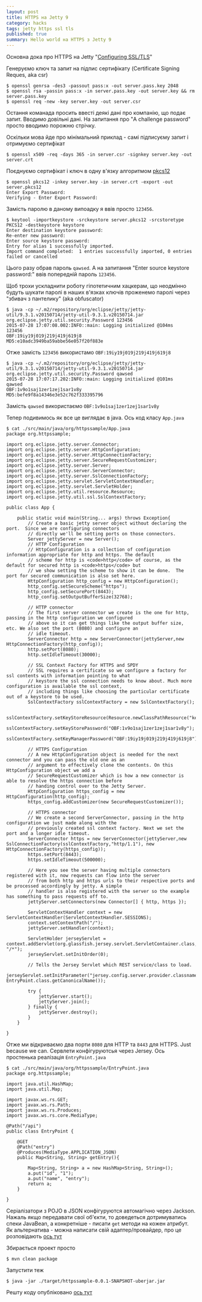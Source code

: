 ```yaml
---
layout: post
title: HTTPS на Jetty 9 
category: hacks
tags: jetty https ssl tls
published: true
summary: Неllo world на HTTPS з Jetty 9
---
```


Основна дока про HTTPS на Jetty "[Configuring SSL/TLS](http://www.eclipse.org/jetty/documentation/current/configuring-ssl.html)"

Генеруємо ключ та запит на підпис сертифікату (Certificate Signing Reques, aka csr)

```
$ openssl genrsa -des3 -passout pass:x -out server.pass.key 2048
$ openssl rsa -passin pass:x -in server.pass.key -out server.key && rm server.pass.key
$ openssl req -new -key server.key -out server.csr
```

Остання команада просить ввесті деякі дані про компанію, що подає запит. Вводимо довільні дані. На запитання про "A challenge password" просто вводимо порожню стрічку.

Оскільки мова йде про мінімальний приклад - самі підписуєму запит і отримуємо сертифікат

```
$ openssl x509 -req -days 365 -in server.csr -signkey server.key -out server.crt
```

Поєднуємо сертифікат і ключ в одну в'язку алгоритмом [pkcs12](https://en.wikipedia.org/wiki/PKCS_12)

```
$ openssl pkcs12 -inkey server.key -in server.crt -export -out server.pkcs12
Enter Export Password:
Verifying - Enter Export Password:
```

Замість паролю в даному випоадку я ввів просто `123456`. 

```
$ keytool -importkeystore -srckeystore server.pkcs12 -srcstoretype PKCS12 -destkeystore keystore
Enter destination keystore password:  
Re-enter new password: 
Enter source keystore password:  
Entry for alias 1 successfully imported.
Import command completed:  1 entries successfully imported, 0 entries failed or cancelled
```

Цього разу обрав пароль `qawsed`. А на запитання "Enter source keystore password:" ввів попередній пароль `123456`.

Щоб трохи ускладнити роботу гіпотетичним хацкерам, що неодмінно будуть шукати паролі в наших в'язках ключів проженемо паролі через "збивач з пантелику" (aka obfuscator)

```
$ java -cp ~/.m2/repository/org/eclipse/jetty/jetty-util/9.3.1.v20150714/jetty-util-9.3.1.v20150714.jar org.eclipse.jetty.util.security.Password 123456
2015-07-28 17:07:08.002:INFO::main: Logging initialized @104ms
123456
OBF:19iy19j019j219j419j619j8
MD5:e10adc3949ba59abbe56e057f20f883e
```

Отже замість `123456` використамо `OBF:19iy19j019j219j419j619j8`

```
$ java -cp ~/.m2/repository/org/eclipse/jetty/jetty-util/9.3.1.v20150714/jetty-util-9.3.1.v20150714.jar org.eclipse.jetty.util.security.Password qawsed
2015-07-28 17:07:17.202:INFO::main: Logging initialized @101ms
qawsed
OBF:1v9o1saj1zer1zej1sar1v8y
MD5:befe9f8a14346e3e52c762f333395796
```

Замість `qawsed` використаємо `OBF:1v9o1saj1zer1zej1sar1v8y`

Тепер подивимось як все це виглядає в java. Ось код класу `App.java`

```
$ cat ./src/main/java/org/httpssample/App.java 
package org.httpssample;

import org.eclipse.jetty.server.Connector;
import org.eclipse.jetty.server.HttpConfiguration;
import org.eclipse.jetty.server.HttpConnectionFactory;
import org.eclipse.jetty.server.SecureRequestCustomizer;
import org.eclipse.jetty.server.Server;
import org.eclipse.jetty.server.ServerConnector;
import org.eclipse.jetty.server.SslConnectionFactory;
import org.eclipse.jetty.servlet.ServletContextHandler;
import org.eclipse.jetty.servlet.ServletHolder;
import org.eclipse.jetty.util.resource.Resource;
import org.eclipse.jetty.util.ssl.SslContextFactory;

public class App {
	
	public static void main(String... args) throws Exception{
        // Create a basic jetty server object without declaring the port.  Since we are configuring connectors
        // directly we'll be setting ports on those connectors.
        Server jettyServer = new Server();
        // HTTP Configuration
        // HttpConfiguration is a collection of configuration information appropriate for http and https. The default
        // scheme for http is <code>http</code> of course, as the default for secured http is <code>https</code> but
        // we show setting the scheme to show it can be done.  The port for secured communication is also set here.
        HttpConfiguration http_config = new HttpConfiguration();
        http_config.setSecureScheme("https");
        http_config.setSecurePort(8443);
        http_config.setOutputBufferSize(32768);

        // HTTP connector
        // The first server connector we create is the one for http, passing in the http configuration we configured
        // above so it can get things like the output buffer size, etc. We also set the port (8080) and configure an
        // idle timeout.
        ServerConnector http = new ServerConnector(jettyServer,new HttpConnectionFactory(http_config));        
        http.setPort(8080);
        http.setIdleTimeout(30000);
        
        // SSL Context Factory for HTTPS and SPDY
        // SSL requires a certificate so we configure a factory for ssl contents with information pointing to what
        // keystore the ssl connection needs to know about. Much more configuration is available the ssl context,
        // including things like choosing the particular certificate out of a keystore to be used.
        SslContextFactory sslContextFactory = new SslContextFactory();
        
		sslContextFactory.setKeyStoreResource(Resource.newClassPathResource("keystore"));
        sslContextFactory.setKeyStorePassword("OBF:1v9o1saj1zer1zej1sar1v8y");
        sslContextFactory.setKeyManagerPassword("OBF:19iy19j019j219j419j619j8");

        // HTTPS Configuration
        // A new HttpConfiguration object is needed for the next connector and you can pass the old one as an
        // argument to effectively clone the contents. On this HttpConfiguration object we add a
        // SecureRequestCustomizer which is how a new connector is able to resolve the https connection before
        // handing control over to the Jetty Server.
        HttpConfiguration https_config = new HttpConfiguration(http_config);
        https_config.addCustomizer(new SecureRequestCustomizer());

        // HTTPS connector
        // We create a second ServerConnector, passing in the http configuration we just made along with the
        // previously created ssl context factory. Next we set the port and a longer idle timeout.
        ServerConnector https = new ServerConnector(jettyServer,new SslConnectionFactory(sslContextFactory,"http/1.1"), new HttpConnectionFactory(https_config));
        https.setPort(8443);
        https.setIdleTimeout(500000);

        // Here you see the server having multiple connectors registered with it, now requests can flow into the server
        // from both http and https urls to their respective ports and be processed accordingly by jetty. A simple
        // handler is also registered with the server so the example has something to pass requests off to.
        jettyServer.setConnectors(new Connector[] { http, https });
        
        ServletContextHandler context = new ServletContextHandler(ServletContextHandler.SESSIONS);
        context.setContextPath("/");
        jettyServer.setHandler(context);
 
        ServletHolder jerseyServlet = context.addServlet(org.glassfish.jersey.servlet.ServletContainer.class, "/*");
        jerseyServlet.setInitOrder(0);
 
        // Tells the Jersey Servlet which REST service/class to load.
        jerseyServlet.setInitParameter("jersey.config.server.provider.classnames", EntryPoint.class.getCanonicalName());
 
        try {
            jettyServer.start();
            jettyServer.join();
        } finally {
            jettyServer.destroy();
        }
	}

}
```

Отже ми відкриваємо два порти `8080` для HTTP та `8443` для HTTPS. Just because we can. Сервлети конфігуруютсья через Jersey. Ось простенька реалізація `EntryPoint.java`

```
$ cat ./src/main/java/org/httpssample/EntryPoint.java 
package org.httpssample;

import java.util.HashMap;
import java.util.Map;

import javax.ws.rs.GET;
import javax.ws.rs.Path;
import javax.ws.rs.Produces;
import javax.ws.rs.core.MediaType;

@Path("/api")
public class EntryPoint {
	
	@GET
	@Path("entry")
	@Produces(MediaType.APPLICATION_JSON)
	public Map<String, String> getEntry(){
		
		Map<String, String> a = new HashMap<String, String>();
		a.put("id", "1");
		a.put("name", "entry");
		return a;
	}
	
}
```

Серіалізатори з POJO в JSON конфігуруются автомагічно через Jackson. Нажаль якщо передавати свої об'єкти, то доведеться дотримуватись спеки JavaBean, а конкретніше - писати `get` методи на кожен атрибут. Як альтернатива - можна написати свій адаптер/провайдер, про це розповідають [ось тут](http://stackoverflow.com/questions/11353790/serializer-for-hashmaps-for-jersey-use/11360732#11360732) 

Збирається проект просто

```
$ mvn clean package
```

Запустити теж

```
$ java -jar ./target/httpssample-0.0.1-SNAPSHOT-uberjar.jar 
```

Решту коду опубліковано [ось тут](https://github.com/kosty/httpssample)